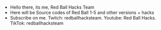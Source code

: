 - Hello there, its me, Red Ball Hacks Team
- Here will be Source codes of Red Ball 1-5 and other versions + hacks
- Subscribe on me. Twitch: redballhacksteam. Youtube: Red Ball Hacks. TikTok: redballhacksteam

<!---
More Info on redballhacks.org/info.html
--->
